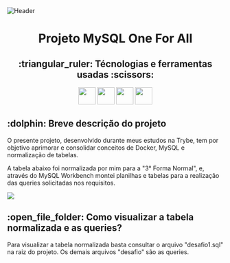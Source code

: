 <div>
<img align="center" alt="Header" src="https://download.logo.wine/logo/MySQL/MySQL-Logo.wine.png"/>
</div>

<div align="center">
<h1> Projeto MySQL One For All </h1>
</div>


<div align="center">
<h2> :triangular_ruler: Técnologias e ferramentas usadas :scissors: </h2>
</div>

<div align="center">
<img src="https://img.shields.io/badge/docker-%230db7ed.svg?style=for-the-badge&logo=docker&logoColor=white" height=40/>
<img src="https://img.shields.io/badge/mysql-%2300f.svg?style=for-the-badge&logo=mysql&logoColor=white" height=40/>
<img src="https://img.shields.io/badge/-Visual%20Studio%20Code-23A9F2?style=for-the-badge&logo=Visual%20Studio%20Code&logoColor=white" height=40/>
<img src="https://img.shields.io/badge/-Github-181717?style=for-the-badge&logo=GitHub&logoColor=white" height=40/>

</div>

<h2> :dolphin: Breve descrição do projeto</h2>

<p>
O presente projeto, desenvolvido durante meus estudos na Trybe, tem por objetivo aprimorar e consolidar conceitos de Docker, MySQL e normalização de tabelas.

A tabela abaixo foi normalizada por mim para a "3° Forma Normal", e, através do MySQL Workbench montei planilhas e tabelas para a realização das queries solicitadas nos requisitos. 
</p>

<div>
<img align="center" src="https://github.com/tryber/sd-024-b-mysql-one-for-all/raw/master/images/non-normalized-tables.png"/>
</div>

<h2> :open_file_folder: Como visualizar a tabela normalizada e as queries?</h2>

<p>
Para visualizar a tabela normalizada basta consultar o arquivo "desafio1.sql" na raiz do projeto. Os demais arquivos "desafio" são as queries.
</p>

